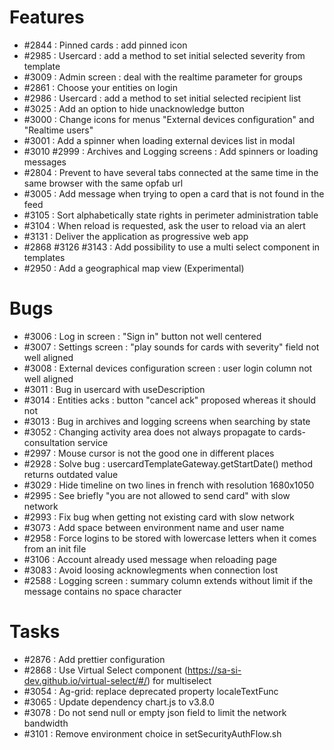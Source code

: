 # Features
* #2844 : Pinned cards : add pinned icon
* #2985 : Usercard : add a method to set initial selected severity from template
* #3009 : Admin screen : deal with the realtime parameter for groups
* #2861 : Choose your entities on login
* #2986 : Usercard : add a method to set initial selected recipient list
* #3025 : Add an option to hide unacknowledge button
* #3000 : Change icons for menus "External devices configuration" and "Realtime users"
* #3001 : Add a spinner when loading external devices list in modal
* #3010 #2999 : Archives and Logging screens : Add spinners or loading messages
* #2804 : Prevent to have several tabs connected at the same time in the same browser with the same opfab url
* #3005 : Add message when trying to open a card that is not found in the feed
* #3105 : Sort alphabetically state rights in perimeter administration table
* #3104 : When reload is requested, ask the user to reload via an alert
* #3131 : Deliver the application as progressive web app
* #2868 #3126 #3143 : Add possibility to use a multi select component in templates 
* #2950 : Add a geographical map view (Experimental)

# Bugs
* #3006 : Log in screen : "Sign in" button not well centered
* #3007 : Settings screen : "play sounds for cards with severity" field not well aligned
* #3008 : External devices configuration screen : user login column not well aligned
* #3011 : Bug in usercard with useDescription
* #3014 : Entities acks : button "cancel ack" proposed whereas it should not
* #3013 : Bug in archives and logging screens when searching by state
* #3052 : Changing activity area does not always propagate to cards-consultation service
* #2997 : Mouse cursor is not the good one in different places
* #2928 : Solve bug : usercardTemplateGateway.getStartDate() method returns outdated value
* #3029 : Hide timeline on two lines in french with resolution 1680x1050
* #2995 : See briefly "you are not allowed to send card" with slow network
* #2993 : Fix bug when getting not existing card with slow network
* #3073 : Add space between environment name and user name
* #2958 : Force logins to be stored with lowercase letters when it comes from an init file
* #3106 : Account already used message when reloading page
* #3083 : Avoid loosing acknowlegments when connection lost
* #2588 : Logging screen : summary column extends without limit if the message contains no space character

# Tasks
* #2876 : Add prettier configuration
* #2868 : Use Virtual Select component (https://sa-si-dev.github.io/virtual-select/#/) for multiselect
* #3054 : Ag-grid: replace deprecated property localeTextFunc
* #3065 : Update dependency chart.js to v3.8.0
* #3078 : Do not send null or empty json field to limit the network bandwidth
* #3101 : Remove environment choice in setSecurityAuthFlow.sh

